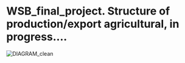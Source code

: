 # WSB_final_project. Structure of production/export agricultural, in progress....
![DIAGRAM_clean](https://user-images.githubusercontent.com/92331227/168657300-631bb082-4e96-41ac-8167-6af8ab03b08e.png)
